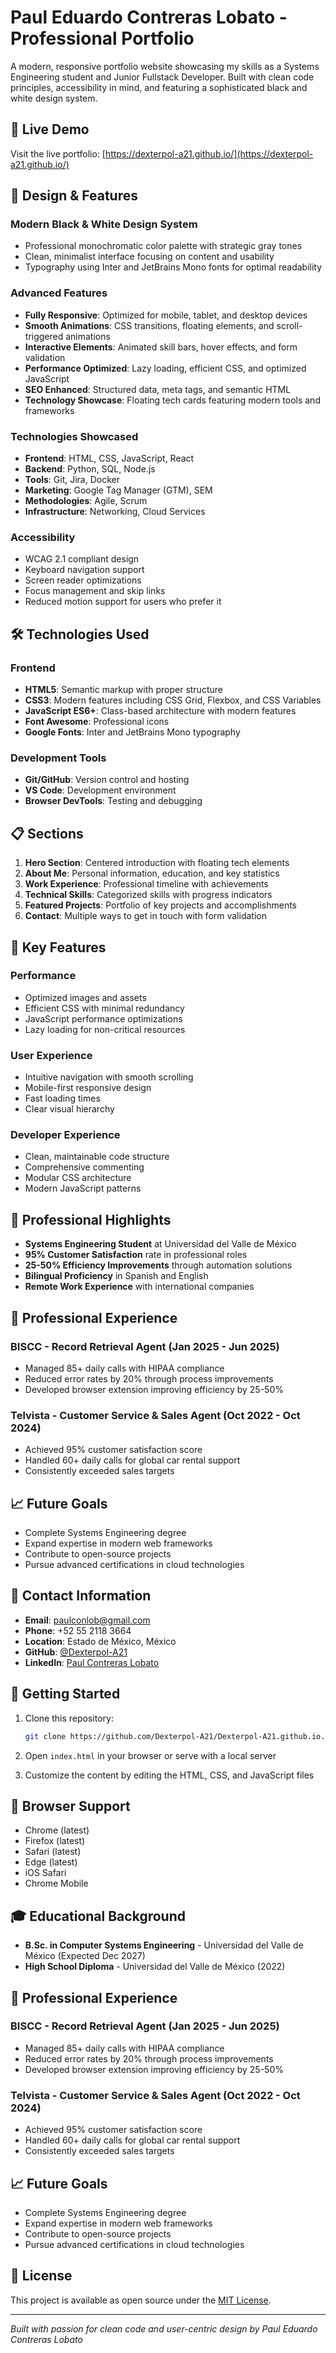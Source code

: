 # Paul Eduardo Contreras Lobato - Professional Portfolio

A modern, responsive portfolio website showcasing my skills as a Systems Engineering student and Junior Fullstack Developer. Built with clean code principles, accessibility in mind, and featuring a sophisticated black and white design system.

## 🚀 Live Demo

Visit the live portfolio: [https://dexterpol-a21.github.io/](https://dexterpol-a21.github.io/)

## 🎨 Design & Features

### Modern Black & White Design System
- Professional monochromatic color palette with strategic gray tones
- Clean, minimalist interface focusing on content and usability
- Typography using Inter and JetBrains Mono fonts for optimal readability

### Advanced Features
- **Fully Responsive**: Optimized for mobile, tablet, and desktop devices
- **Smooth Animations**: CSS transitions, floating elements, and scroll-triggered animations
- **Interactive Elements**: Animated skill bars, hover effects, and form validation
- **Performance Optimized**: Lazy loading, efficient CSS, and optimized JavaScript
- **SEO Enhanced**: Structured data, meta tags, and semantic HTML
- **Technology Showcase**: Floating tech cards featuring modern tools and frameworks

### Technologies Showcased
- **Frontend**: HTML, CSS, JavaScript, React
- **Backend**: Python, SQL, Node.js
- **Tools**: Git, Jira, Docker
- **Marketing**: Google Tag Manager (GTM), SEM
- **Methodologies**: Agile, Scrum
- **Infrastructure**: Networking, Cloud Services

### Accessibility
- WCAG 2.1 compliant design
- Keyboard navigation support
- Screen reader optimizations
- Focus management and skip links
- Reduced motion support for users who prefer it

## 🛠️ Technologies Used

### Frontend
- **HTML5**: Semantic markup with proper structure
- **CSS3**: Modern features including CSS Grid, Flexbox, and CSS Variables
- **JavaScript ES6+**: Class-based architecture with modern features
- **Font Awesome**: Professional icons
- **Google Fonts**: Inter and JetBrains Mono typography

### Development Tools
- **Git/GitHub**: Version control and hosting
- **VS Code**: Development environment
- **Browser DevTools**: Testing and debugging

## 📋 Sections

1. **Hero Section**: Centered introduction with floating tech elements
2. **About Me**: Personal information, education, and key statistics
3. **Work Experience**: Professional timeline with achievements
4. **Technical Skills**: Categorized skills with progress indicators
5. **Featured Projects**: Portfolio of key projects and accomplishments
6. **Contact**: Multiple ways to get in touch with form validation

## 🔧 Key Features

### Performance
- Optimized images and assets
- Efficient CSS with minimal redundancy
- JavaScript performance optimizations
- Lazy loading for non-critical resources

### User Experience
- Intuitive navigation with smooth scrolling
- Mobile-first responsive design
- Fast loading times
- Clear visual hierarchy

### Developer Experience
- Clean, maintainable code structure
- Comprehensive commenting
- Modular CSS architecture
- Modern JavaScript patterns

## 🎯 Professional Highlights

- **Systems Engineering Student** at Universidad del Valle de México
- **95% Customer Satisfaction** rate in professional roles
- **25-50% Efficiency Improvements** through automation solutions
- **Bilingual Proficiency** in Spanish and English
- **Remote Work Experience** with international companies

## 💼 Professional Experience

### BISCC - Record Retrieval Agent (Jan 2025 - Jun 2025)
- Managed 85+ daily calls with HIPAA compliance
- Reduced error rates by 20% through process improvements
- Developed browser extension improving efficiency by 25-50%

### Telvista - Customer Service & Sales Agent (Oct 2022 - Oct 2024)
- Achieved 95% customer satisfaction score
- Handled 60+ daily calls for global car rental support
- Consistently exceeded sales targets

## 📈 Future Goals

- Complete Systems Engineering degree
- Expand expertise in modern web frameworks
- Contribute to open-source projects
- Pursue advanced certifications in cloud technologies

## 📧 Contact Information

- **Email**: paulconlob@gmail.com
- **Phone**: +52 55 2118 3664
- **Location**: Estado de México, México
- **GitHub**: [@Dexterpol-A21](https://github.com/Dexterpol-A21)
- **LinkedIn**: [Paul Contreras Lobato](https://www.linkedin.com/in/paul-contreras-lobato-495b82232/)

## 🚀 Getting Started

1. Clone this repository:
   ```bash
   git clone https://github.com/Dexterpol-A21/Dexterpol-A21.github.io.git
   ```

2. Open `index.html` in your browser or serve with a local server

3. Customize the content by editing the HTML, CSS, and JavaScript files

## 📱 Browser Support

- Chrome (latest)
- Firefox (latest)
- Safari (latest)
- Edge (latest)
- iOS Safari
- Chrome Mobile

## 🎓 Educational Background

- **B.Sc. in Computer Systems Engineering** - Universidad del Valle de México (Expected Dec 2027)
- **High School Diploma** - Universidad del Valle de México (2022)

## 💼 Professional Experience

### BISCC - Record Retrieval Agent (Jan 2025 - Jun 2025)
- Managed 85+ daily calls with HIPAA compliance
- Reduced error rates by 20% through process improvements
- Developed browser extension improving efficiency by 25-50%

### Telvista - Customer Service & Sales Agent (Oct 2022 - Oct 2024)
- Achieved 95% customer satisfaction score
- Handled 60+ daily calls for global car rental support
- Consistently exceeded sales targets

## 📈 Future Goals

- Complete Systems Engineering degree
- Expand expertise in modern web frameworks
- Contribute to open-source projects
- Pursue advanced certifications in cloud technologies

## 📄 License

This project is available as open source under the [MIT License](LICENSE).

---

*Built with passion for clean code and user-centric design by Paul Eduardo Contreras Lobato*
